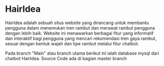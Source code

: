 # HairIdea
HairIdea adalah sebuah situs website yang dirancang untuk membantu pengguna dalam menemukan tren rambut dan merawat rambut pengguna dengan lebih baik. Website ini menawarkan berbagai fitur yang informatif dan interaktif bagi pengguna yang mencari rekomendasi tren gaya rambut, sesuai dengan bentuk wajah dan tipe rambut melalui fitur chatbot.

Pada branch "Main" atau branch utama berikut ini ialah database mysql dari chatbot HairIdea.
Source Code ada di bagian master branch
